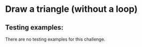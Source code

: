 # Draw a triangle (without a loop)

## Testing examples:

There are no testing examples for this challenge.
